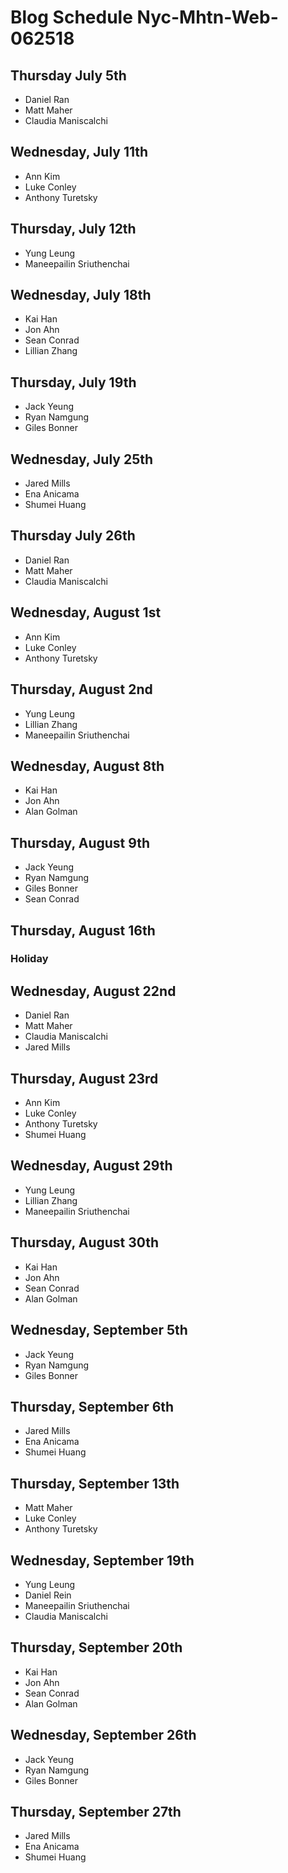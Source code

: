 # Blog Schedule Nyc-Mhtn-Web-062518

## Thursday July 5th
* Daniel Ran
* Matt Maher
* Claudia Maniscalchi

## Wednesday, July 11th
* Ann Kim
* Luke Conley
* Anthony Turetsky

## Thursday, July 12th
* Yung Leung
* Maneepailin Sriuthenchai

## Wednesday, July 18th
* Kai Han
* Jon Ahn
* Sean Conrad
* Lillian Zhang

## Thursday, July 19th
* Jack Yeung
* Ryan Namgung
* Giles Bonner

## Wednesday, July 25th
* Jared Mills
* Ena Anicama
* Shumei Huang

## Thursday July 26th
* Daniel Ran
* Matt Maher
* Claudia Maniscalchi

## Wednesday, August 1st
* Ann Kim
* Luke Conley
* Anthony Turetsky

## Thursday, August 2nd
* Yung Leung
* Lillian Zhang
* Maneepailin Sriuthenchai

## Wednesday, August 8th
* Kai Han
* Jon Ahn
* Alan Golman

## Thursday, August 9th
* Jack Yeung
* Ryan Namgung
* Giles Bonner
* Sean Conrad

## Thursday, August 16th
### Holiday

## Wednesday, August 22nd
* Daniel Ran
* Matt Maher
* Claudia Maniscalchi
* Jared Mills

## Thursday, August 23rd
* Ann Kim
* Luke Conley
* Anthony Turetsky
* Shumei Huang

## Wednesday, August 29th
* Yung Leung
* Lillian Zhang
* Maneepailin Sriuthenchai

## Thursday, August 30th
* Kai Han
* Jon Ahn
* Sean Conrad
* Alan Golman

## Wednesday, September 5th
* Jack Yeung
* Ryan Namgung
* Giles Bonner

## Thursday, September 6th
* Jared Mills
* Ena Anicama
* Shumei Huang


## Thursday, September 13th
* Matt Maher
* Luke Conley
* Anthony Turetsky

## Wednesday, September 19th
* Yung Leung
* Daniel Rein
* Maneepailin Sriuthenchai
* Claudia Maniscalchi

## Thursday, September 20th
* Kai Han
* Jon Ahn
* Sean Conrad
* Alan Golman

## Wednesday, September 26th
* Jack Yeung
* Ryan Namgung
* Giles Bonner

## Thursday, September 27th
* Jared Mills
* Ena Anicama
* Shumei Huang
